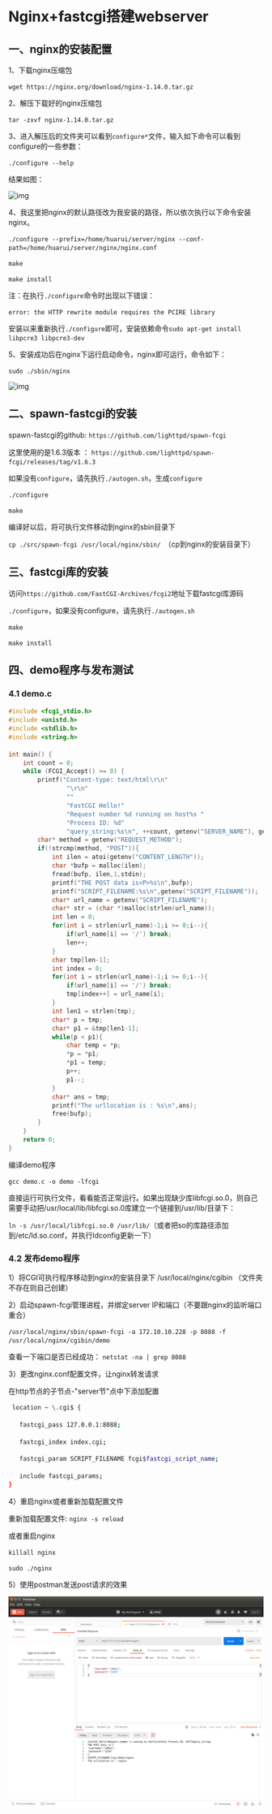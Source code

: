 # Nginx+fastcgi搭建webserver

## 一、nginx的安装配置

1、下载nginx压缩包<br>

`wget https://nginx.org/download/nginx-1.14.0.tar.gz`<br>

2、解压下载好的nginx压缩包<br>

`tar -zxvf nginx-1.14.0.tar.gz`<br>

3、进入解压后的文件夹可以看到`configure*`文件，输入如下命令可以看到configure的一些参数：<br>

`./configure --help`

结果如图：<br>

![img](https://img-blog.csdn.net/20180929133735807?watermark/2/text/aHR0cHM6Ly9ibG9nLmNzZG4ubmV0L1dhbGVzXzIwMTU=/font/5a6L5L2T/fontsize/400/fill/I0JBQkFCMA==/dissolve/70)

4、我这里把nginx的默认路径改为我安装的路径，所以依次执行以下命令安装nginx。<br>

`./configure --prefix=/home/huarui/server/nginx --conf-path=/home/huarui/server/nginx/nginx.conf`

`make`

`make install`

注：在执行`./configure`命令时出现以下错误：<br>

`error: the HTTP rewrite module requires the PCIRE library`

安装以来重新执行`./configure`即可，安装依赖命令`sudo apt-get install libpcre3 libpcre3-dev` <br>

5、安装成功后在nginx下运行启动命令，nginx即可运行，命令如下：<br>

`sudo ./sbin/nginx`

![img](https://img-blog.csdn.net/20180929144127669?watermark/2/text/aHR0cHM6Ly9ibG9nLmNzZG4ubmV0L1dhbGVzXzIwMTU=/font/5a6L5L2T/fontsize/400/fill/I0JBQkFCMA==/dissolve/70)

## 二、spawn-fastcgi的安装

spawn-fastcgi的github: ` https://github.com/lighttpd/spawn-fcgi `<br>

这里使用的是1.6.3版本 ： `https://github.com/lighttpd/spawn-fcgi/releases/tag/v1.6.3`<br>

 如果没有`configure`，请先执行`./autogen.sh`，生成`configure`

 `./configure`

 `make`

编译好以后，将可执行文件移动到nginx的sbin目录下<br>

 `cp ./src/spawn-fcgi /usr/local/nginx/sbin/ `（cp到nginx的安装目录下）<br>

## 三、fastcgi库的安装

 访问`https://github.com/FastCGI-Archives/fcgi2`地址下载fastcgi库源码

 `./configure`，如果没有configure，请先执行`./autogen.sh`

  `make`

  `make install`

## 四、demo程序与发布测试

### 4.1 demo.c

```c
#include <fcgi_stdio.h>  
#include <unistd.h>
#include <stdlib.h>  
#include <string.h>

int main() {  
    int count = 0;  
    while (FCGI_Accept() >= 0) {  
        printf("Content-type: text/html\r\n"  
                "\r\n"  
                ""  
                "FastCGI Hello!"  
                "Request number %d running on host%s "  
                "Process ID: %d"
                "query_string:%s\n", ++count, getenv("SERVER_NAME"), getpid(),getenv("QUERY_STRING"));  
        char* method = getenv("REQUEST_METHOD");
        if(!strcmp(method, "POST")){
            int ilen = atoi(getenv("CONTENT_LENGTH"));
            char *bufp = malloc(ilen);
            fread(bufp, ilen,1,stdin);
            printf("THE POST data is<P>%s\n",bufp);
            printf("SCRIPT_FILENAME:%s\n",getenv("SCRIPT_FILENAME"));
            char* url_name = getenv("SCRIPT_FILENAME");
            char* str = (char *)malloc(strlen(url_name));
            int len = 0;
            for(int i = strlen(url_name)-1;i >= 0;i--){
                if(url_name[i] == '/') break;
                len++;
            }
            char tmp[len-1];
            int index = 0;
            for(int i = strlen(url_name)-1;i >= 0;i--){
                if(url_name[i] == '/') break;
                tmp[index++] = url_name[i];
            }
            int len1 = strlen(tmp);
            char* p = tmp;
            char* p1 = &tmp[len1-1];
            while(p < p1){
                char temp = *p;
                *p = *p1;
                *p1 = temp;
                p++;
                p1--;
            }
            char* ans = tmp;
            printf("The urllocation is : %s\n",ans);
            free(bufp);
        }
    }  
    return 0;  
} 
```

编译demo程序

`gcc demo.c -o demo -lfcgi`

直接运行可执行文件，看看能否正常运行。如果出现缺少库libfcgi.so.0，则自己需要手动把/usr/local/lib/libfcgi.so.0库建立一个链接到/usr/lib/目录下：<br>

`ln -s /usr/local/libfcgi.so.0 /usr/lib/`（或者把so的库路径添加到/etc/ld.so.conf，并执行ldconfig更新一下）<br>

### 4.2 发布demo程序

1）将CGI可执行程序移动到nginx的安装目录下 /usr/local/nginx/cgibin （文件夹不存在则自己创建）<br>

2）启动spawn-fcgi管理进程，并绑定server IP和端口（不要跟nginx的监听端口重合）<br>

`/usr/local/nginx/sbin/spawn-fcgi -a 172.10.10.228 -p 8088 -f /usr/local/nginx/cgibin/demo`

查看一下端口是否已经成功： `netstat -na | grep 8088`

3）更改nginx.conf配置文件，让nginx转发请求<br>

在http节点的子节点-"server节"点中下添加配置<br>

 ```Bash
  location ~ \.cgi$ {
  
    fastcgi_pass 127.0.0.1:8088;

    fastcgi_index index.cgi;

    fastcgi_param SCRIPT_FILENAME fcgi$fastcgi_script_name;

    include fastcgi_params;
}
 ```

 4）重启nginx或者重新加载配置文件<br>

 重新加载配置文件: `nginx -s reload`

 或者重启nginx  

 `killall nginx`

 `sudo ./nginx`

5）使用postman发送post请求的效果<br>

![img](https://github.com/happyhk/nginx-fastcgi-webserver-base-sqlite3/blob/master/images/Screenshot%20from%202020-07-17%2015-52-46.png)
